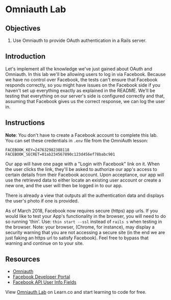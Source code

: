 # Omniauth Lab

## Objectives

1. Use Omniauth to provide OAuth authentication in a Rails server.

## Introduction

Let's implement all the knowledge we've just gained about OAuth and Omniauth. In this lab we'll be allowing users to log in via Facebook. Because we have no control over Facebook, the tests can't ensure that Facebook responds correctly, so you might have issues on the Facebook side if you haven't set up everything exactly as explained in the README. We'll be testing that everything on our server's side is configured correctly and that, assuming that Facebook gives us the correct response, we can log the user in.

## Instructions

**Note**: You don't have to create a Facebook account to complete this lab. You can set these credentials in `.env` file from the OmniAuth lesson:

```
FACEBOOK_KEY=247632982388118
FACEBOOK_SECRET=01ab234567890c123d456ef78babc901
```

Our app will have one page with a "Login with Facebook" link on it. When the user clicks the link, they'll be asked to authorize our app's access to certain details from their Facebook account. Upon acceptance, our app will use the retrieved data to either locate an existing user account or create a new one, and the user will then be logged in to our app.

There is already a view that outputs all the authentication data and displays the user's photo if one is provided.

As of March 2018, Facebook now requires secure (https) app urls. If you would like to test your App's functionality in the browser, you will need to do so running 'thin'. Use: `thin start --ssl` instead of `rails s` when testing in the browser. Note: your browser, (Chrome, for instance), may display a security warning that you are not accessing a secure site (in the end we are just faking an https url to satisfy Facebook). Feel free to bypass that warning and continue on to your site. 

## Resources
  * [Omniauth](https://github.com/intridea/omniauth)
  * [Facebook Developer Portal](https://developers.facebook.com)
  * [Facebook API User Info Fields](https://developers.facebook.com/docs/graph-api/reference/user/)

<p data-visibility='hidden'>View <a href='https://learn.co/lessons/omniauth_lab' title='Omniauth Lab'>Omniauth Lab</a> on Learn.co and start learning to code for free.</p>
